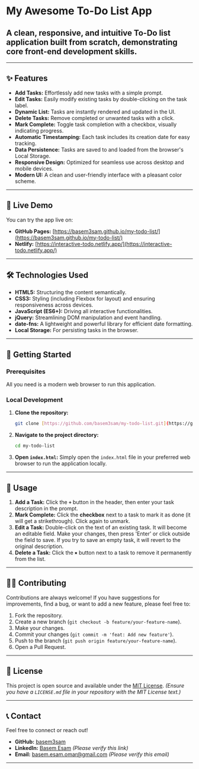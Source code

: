 # My Awesome To-Do List App

## A clean, responsive, and intuitive To-Do list application built from scratch, demonstrating core front-end development skills.

---

## ✨ Features

* **Add Tasks:** Effortlessly add new tasks with a simple prompt.
* **Edit Tasks:** Easily modify existing tasks by double-clicking on the task label.
* **Dynamic List:** Tasks are instantly rendered and updated in the UI.
* **Delete Tasks:** Remove completed or unwanted tasks with a click.
* **Mark Complete:** Toggle task completion with a checkbox, visually indicating progress.
* **Automatic Timestamping:** Each task includes its creation date for easy tracking.
* **Data Persistence:** Tasks are saved to and loaded from the browser's Local Storage.
* **Responsive Design:** Optimized for seamless use across desktop and mobile devices.
* **Modern UI:** A clean and user-friendly interface with a pleasant color scheme.

---

## 🚀 Live Demo

You can try the app live on:

* **GitHub Pages:** [https://basem3sam.github.io/my-todo-list/](https://basem3sam.github.io/my-todo-list/)
* **Netlify:** [https://interactive-todo.netlify.app/](https://interactive-todo.netlify.app/)

---

## 🛠️ Technologies Used

* **HTML5:** Structuring the content semantically.
* **CSS3:** Styling (including Flexbox for layout) and ensuring responsiveness across devices.
* **JavaScript (ES6+):** Driving all interactive functionalities.
* **jQuery:** Streamlining DOM manipulation and event handling.
* **date-fns:** A lightweight and powerful library for efficient date formatting.
* **Local Storage:** For persisting tasks in the browser.

---

## 🏃 Getting Started

### Prerequisites

All you need is a modern web browser to run this application.

### Local Development

1.  **Clone the repository:**
    ```bash
    git clone [https://github.com/basem3sam/my-todo-list.git](https://github.com/basem3sam/my-todo-list.git)
    ```
2.  **Navigate to the project directory:**
    ```bash
    cd my-todo-list
    ```
3.  **Open `index.html`:**
    Simply open the `index.html` file in your preferred web browser to run the application locally.

---

## 📝 Usage

1.  **Add a Task:** Click the **`+`** button in the header, then enter your task description in the prompt.
2.  **Mark Complete:** Click the **checkbox** next to a task to mark it as done (it will get a strikethrough). Click again to unmark.
3.  **Edit a Task:** Double-click on the text of an existing task. It will become an editable field. Make your changes, then press 'Enter' or click outside the field to save. If you try to save an empty task, it will revert to the original description.
4.  **Delete a Task:** Click the **`✖`** button next to a task to remove it permanently from the list.

---

## 🧑‍💻 Contributing

Contributions are always welcome! If you have suggestions for improvements, find a bug, or want to add a new feature, please feel free to:

1.  Fork the repository.
2.  Create a new branch (`git checkout -b feature/your-feature-name`).
3.  Make your changes.
4.  Commit your changes (`git commit -m 'feat: Add new feature'`).
5.  Push to the branch (`git push origin feature/your-feature-name`).
6.  Open a Pull Request.

---

## 📄 License

This project is open source and available under the [MIT License](LICENSE.md).
*(Ensure you have a `LICENSE.md` file in your repository with the MIT License text.)*

---

## 📞 Contact

Feel free to connect or reach out!

* **GitHub:** [basem3sam](https://github.com/basem3sam)
* **LinkedIn:** [Basem Esam](https://www.linkedin.com/in/BasemEsam/) *(Please verify this link)*
* **Email:** [basem.esam.omar@gmail.com](mailto:basem.esam.omar@gmail.com) *(Please verify this email)*

---
